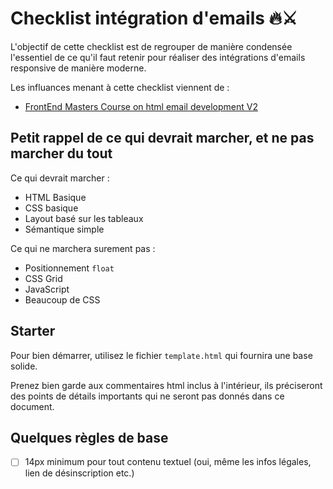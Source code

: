 # Checklist intégration d'emails 🔥⚔️

L'objectif de cette checklist est de regrouper de manière condensée l'essentiel de ce qu'il faut retenir pour réaliser des intégrations d'emails responsive de manière moderne.

Les influances menant à cette checklist viennent de :

- [FrontEnd Masters Course on html email development V2](https://frontendmasters.com/courses/html-email-v2)

## Petit rappel de ce qui devrait marcher, et ne pas marcher du tout

Ce qui devrait marcher :

- HTML Basique
- CSS basique
- Layout basé sur les tableaux
- Sémantique simple

Ce qui ne marchera surement pas :

- Positionnement `float`
- CSS Grid
- JavaScript
- Beaucoup de CSS

## Starter

Pour bien démarrer, utilisez le fichier `template.html` qui fournira une base solide.

Prenez bien garde aux commentaires html inclus à l'intérieur, ils préciseront des points de détails importants qui ne seront pas donnés dans ce document.

## Quelques règles de base

- [ ] 14px minimum pour tout contenu textuel (oui, même les infos légales, lien de désinscription etc.)
